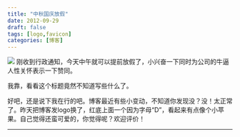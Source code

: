 ```yaml
---
title: "中秋国庆放假"
date: 2012-09-29
draft: false
tags: [logo,favicon]
categories: [博客]
---
```


![](/Content/upload/Img20120929/iimzsn2e.a2c.png) 
刚收到行政通知，今天中午就可以提前放假了，小兴奋一下同时为公司的牛逼人性关怀表示一下赞同。

我靠，看看这个标题竟然不知道写些什么了。

好吧，还是说下我在行的吧。博客最近有些小变动，不知道你发现没？没！太正常了。昨天把博客发logo换了，红底上面一个因为字母“D”，看起来有点像个小苹果。自己觉得还蛮可爱的，你觉得呢？欢迎评价！
 
- - -
 